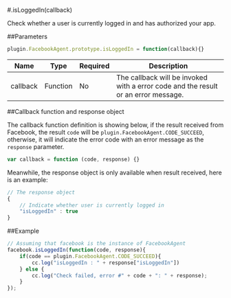 #.isLoggedIn(callback)

Check whether a user is currently logged in and has authorized your app.

##Parameters

```javascript
plugin.FacebookAgent.prototype.isLoggedIn = function(callback){}
```

|Name|Type|Required|Description|
|----|----|--------|-----------|
|callback|Function|No|The callback will be invoked with a error code and the result or an error message.|

##Callback function and response object

The callback function definition is showing below, if the result received from Facebook, the result `code` will be `plugin.FacebookAgent.CODE_SUCCEED`, otherwise, it will indicate the error code with an error message as the `response` parameter.

```javascript
var callback = function (code, response) {}
```

Meanwhile, the response object is only available when result received, here is an example:

```javascript
// The response object 
{
    // Indicate whether user is currently logged in
    "isLoggedIn" : true
}
```

##Example

```javascript
// Assuming that facebook is the instance of FacebookAgent
facebook.isLoggedIn(function(code, response){
    if(code == plugin.FacebookAgent.CODE_SUCCEED){
        cc.log("isLoggedIn : " + response["isLoggedIn"])
    } else {
        cc.log("Check failed, error #" + code + ": " + response);
    }
});
```
